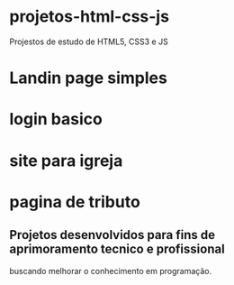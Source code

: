 # projetos-html-css-js
Projestos de estudo de HTML5, CSS3 e JS

# Landin page simples
# login basico
# site para igreja
# pagina de tributo

## Projetos desenvolvidos para fins de aprimoramento tecnico e profissional
buscando melhorar o conhecimento em programação.
